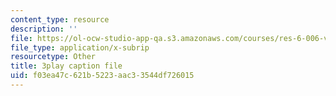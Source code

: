 ```yaml
---
content_type: resource
description: ''
file: https://ol-ocw-studio-app-qa.s3.amazonaws.com/courses/res-6-006-video-demonstrations-in-lasers-and-optics-spring-2008/f03ea47c621b5223aac33544df726015_WyMF3TNm_UU.vtt
file_type: application/x-subrip
resourcetype: Other
title: 3play caption file
uid: f03ea47c-621b-5223-aac3-3544df726015
---
```

